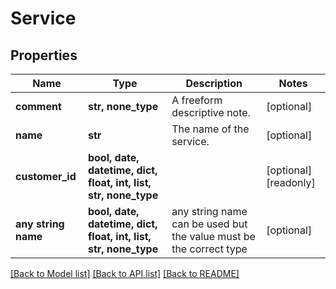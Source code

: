 # Service


## Properties
Name | Type | Description | Notes
------------ | ------------- | ------------- | -------------
**comment** | **str, none_type** | A freeform descriptive note. | [optional] 
**name** | **str** | The name of the service. | [optional] 
**customer_id** | **bool, date, datetime, dict, float, int, list, str, none_type** |  | [optional] [readonly] 
**any string name** | **bool, date, datetime, dict, float, int, list, str, none_type** | any string name can be used but the value must be the correct type | [optional]

[[Back to Model list]](../README.md#documentation-for-models) [[Back to API list]](../README.md#documentation-for-api-endpoints) [[Back to README]](../README.md)


